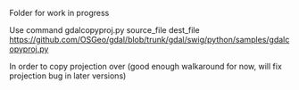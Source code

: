 Folder for work in progress

Use command
gdalcopyproj.py source_file dest_file
https://github.com/OSGeo/gdal/blob/trunk/gdal/swig/python/samples/gdalcopyproj.py

In order to copy projection over (good enough walkaround for now, will fix projection bug in later versions)
